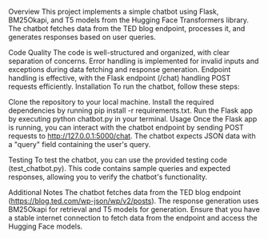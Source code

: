 Overview
This project implements a simple chatbot using Flask, BM25Okapi, and T5 models from the Hugging Face Transformers library. The chatbot fetches data from the TED blog endpoint, processes it, and generates responses based on user queries.

Code Quality
The code is well-structured and organized, with clear separation of concerns.
Error handling is implemented for invalid inputs and exceptions during data fetching and response generation.
Endpoint handling is effective, with the Flask endpoint (/chat) handling POST requests efficiently.
Installation
To run the chatbot, follow these steps:

Clone the repository to your local machine.
Install the required dependencies by running pip install -r requirements.txt.
Run the Flask app by executing python chatbot.py in your terminal.
Usage
Once the Flask app is running, you can interact with the chatbot endpoint by sending POST requests to http://127.0.0.1:5000/chat. The chatbot expects JSON data with a "query" field containing the user's query.

Testing
To test the chatbot, you can use the provided testing code (test_chatbot.py). This code contains sample queries and expected responses, allowing you to verify the chatbot's functionality.

Additional Notes
The chatbot fetches data from the TED blog endpoint (https://blog.ted.com/wp-json/wp/v2/posts).
The response generation uses BM25Okapi for retrieval and T5 models for generation.
Ensure that you have a stable internet connection to fetch data from the endpoint and access the Hugging Face models.
